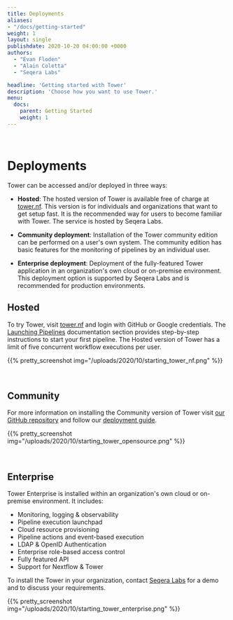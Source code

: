 ```yaml
---
title: Deployments
aliases:
- "/docs/getting-started"
weight: 1
layout: single
publishdate: 2020-10-20 04:00:00 +0000
authors:
  - "Evan Floden"
  - "Alain Coletta"
  - "Seqera Labs"

headline: 'Getting started with Tower'
description: 'Choose how you want to use Tower.'
menu:
  docs:
    parent: Getting Started
    weight: 1
---
```


<br>

# Deployments

Tower can be accessed and/or deployed in three ways:

  * **Hosted**: The hosted version of Tower is available free of charge at [tower.nf](https://tower.nf). This version is for individuals and organizations that want to get setup fast. It is the recommended way for users to become familiar with Tower. The service is hosted by Seqera Labs.

  * **Community deployment**: Installation of the Tower community edition can be performed on a user's own system. The community edition has basic features for the monitoring of pipelines by an individual user.

  * **Enterprise deployment**: Deployment of the fully-featured Tower application in an organization's own cloud or on-premise environment. This deployment option is supported by Seqera Labs and is recommended for production environments.


## Hosted

To try Tower, visit [tower.nf](https://tower.nf/login) and login with GitHub or Google credentials. The [Launching Pipelines](/docs/launch/) documentation section provides step-by-step instructions to start your first pipeline. The Hosted version of Tower has a limit of five concurrent workflow executions per user.

{{% pretty_screenshot img="/uploads/2020/10/starting_tower_nf.png" %}}

<br>

## Community
For more information on installing the Community version of Tower visit [our GitHub repository](https://github.com/seqeralabs/nf-tower) and follow our [deployment guide](/docs/installation/system-deployment/).

{{% pretty_screenshot img="/uploads/2020/10/starting_tower_opensource.png" %}}

<br>

## Enterprise

Tower Enterprise is installed within an organization's own cloud or on-premise environment. It includes:

  * Monitoring, logging & observability
  * Pipeline execution launchpad
  * Cloud resource provisioning
  * Pipeline actions and event-based execution
  * LDAP & OpenID Authentication
  * Enterprise role-based access control
  * Fully featured API
  * Support for Nextflow & Tower

To install the Tower in your organization, contact [Seqera Labs](https://seqera.io) for a demo and to discuss your requirements.

{{% pretty_screenshot img="/uploads/2020/10/starting_tower_enterprise.png" %}}

<br>
